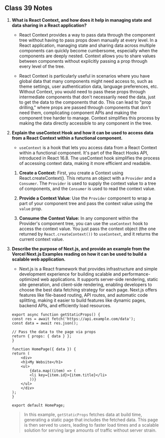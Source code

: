 ## Class 39 Notes

1. **What is React Context, and how does it help in managing state and data sharing in a React application?**

    - React Context provides a way to pass data through the component tree without having to pass props down manually at every level. In a React application, managing state and sharing data across multiple components can quickly become cumbersome, especially when the components are deeply nested. Context allows you to share values between components without explicitly passing a prop through every level of the tree.

    - React Context is particularly useful in scenarios where you have global data that many components might need access to, such as theme settings, user authentication data, language preferences, etc. Without Context, you would need to pass these props through intermediate components that don't necessarily need the data, just to get the data to the components that do. This can lead to "prop drilling," where props are passed through components that don't need them, complicating component APIs and making the component tree harder to manage. Context simplifies this process by making the data directly accessible to any component in the tree.

2. **Explain the useContext Hook and how it can be used to access data from a React Context within a functional component.**

    - `useContext` is a hook that lets you access data from a React Context within a functional component. It's part of the React Hooks API, introduced in React 16.8. The useContext hook simplifies the process of accessing context data, making it more efficient and readable.

    1. **Create a Context:** First, you create a Context using React.createContext(). This returns an object with a `Provider` and a `Consumer`. The `Provider` is used to supply the context value to a tree of components, and the `Consumer` is used to read the context value.

    2. **Provide a Context Value**: Use the `Provider` component to wrap a part of your component tree and pass the context value using the `value` prop.
    
    3. **Consume the Context Value:** In any component within the Provider's component tree, you can use the `useContext` hook to access the context value. You just pass the context object (the one returned by `React.createContext())` to `useContext`, and it returns the current context value.


3. **Describe the purpose of Next.js, and provide an example from the Vercel Next.js Examples reading on how it can be used to build a scalable web application.**

    - Next.js is a React framework that provides infrastructure and simple development experience for building scalable and performance-optimized web applications. It supports server-side rendering, static site generation, and client-side rendering, enabling developers to choose the best data fetching strategy for each page. Next.js offers features like file-based routing, API routes, and automatic code splitting, making it easier to build features like dynamic pages, backend APIs, and efficiently load resources.

    ```
    export async function getStaticProps() {
    const res = await fetch('https://api.example.com/data');
    const data = await res.json();

    // Pass the data to the page via props
    return { props: { data } };
    }

    function HomePage({ data }) {
    return (
        <div>
        <h1>My Website</h1>
        <ul>
            {data.map((item) => (
            <li key={item.id}>{item.title}</li>
            ))}
        </ul>
        </div>
    );
    }

    export default HomePage;
    ```

    >In this example, `getStaticProps` fetches data at build time, generating a static page that includes the fetched data. This page is then served to users, leading to faster load times and a scalable solution for serving large amounts of traffic without server strain.